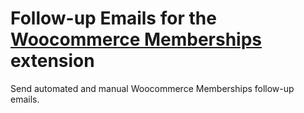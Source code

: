 # Follow-up Emails for the <a href="https://woocommerce.com/products/woocommerce-memberships/">Woocommerce Memberships</a> extension
Send automated and manual Woocommerce Memberships follow-up emails.
